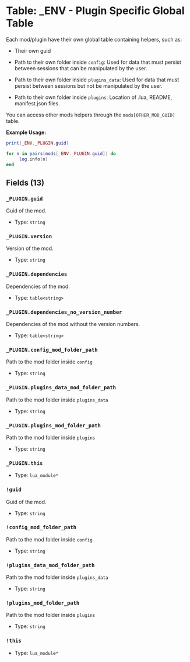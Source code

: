 # Table: _ENV - Plugin Specific Global Table

Each mod/plugin have their own global table containing helpers, such as:
- Their own guid

- Path to their own folder inside `config`: Used for data that must persist between sessions that can be manipulated by the user.

- Path to their own folder inside `plugins_data`: Used for data that must persist between sessions but not be manipulated by the user.

- Path to their own folder inside `plugins`: Location of .lua, README, manifest.json files.

You can access other mods helpers through the `mods[OTHER_MOD_GUID]` table.

**Example Usage:**

```lua
print(_ENV._PLUGIN.guid)

for n in pairs(mods[_ENV._PLUGIN.guid]) do
     log.info(n)
end
```

## Fields (13)

### `_PLUGIN.guid`

Guid of the mod.

- Type: `string`

### `_PLUGIN.version`

Version of the mod.

- Type: `string`

### `_PLUGIN.dependencies`

Dependencies of the mod.

- Type: `table<string>`

### `_PLUGIN.dependencies_no_version_number`

Dependencies of the mod without the version numbers.

- Type: `table<string>`

### `_PLUGIN.config_mod_folder_path`

Path to the mod folder inside `config`

- Type: `string`

### `_PLUGIN.plugins_data_mod_folder_path`

Path to the mod folder inside `plugins_data`

- Type: `string`

### `_PLUGIN.plugins_mod_folder_path`

Path to the mod folder inside `plugins`

- Type: `string`

### `_PLUGIN.this`

- Type: `lua_module*`

### `!guid`

Guid of the mod.

- Type: `string`

### `!config_mod_folder_path`

Path to the mod folder inside `config`

- Type: `string`

### `!plugins_data_mod_folder_path`

Path to the mod folder inside `plugins_data`

- Type: `string`

### `!plugins_mod_folder_path`

Path to the mod folder inside `plugins`

- Type: `string`

### `!this`

- Type: `lua_module*`

